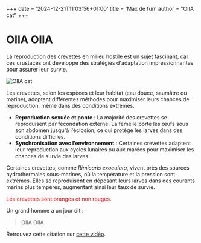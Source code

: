 +++
date = '2024-12-21T11:03:56+01:00'
title = 'Max de fun'
author = "OIIA cat"
+++

# OIIA OIIA

La reproduction des crevettes en milieu hostile est un sujet fascinant, car ces crustacés ont développé des stratégies d'adaptation impressionnantes pour assurer leur survie.

![OIIA cat](https://img.itch.zone/aW1nLzE5MjYyMTA0LnBuZw==/315x250%23cm/p93bxl.png)

Les crevettes, selon les espèces et leur habitat (eau douce, saumâtre ou marine), adoptent différentes méthodes pour maximiser leurs chances de reproduction, même dans des conditions extrêmes.

- **Reproduction sexuée et ponte** : La majorité des crevettes se reproduisent par fécondation externe. La femelle porte les œufs sous son abdomen jusqu'à l'éclosion, ce qui protège les larves dans des conditions difficiles.
- **Synchronisation avec l’environnement** : Certaines crevettes adaptent leur reproduction aux cycles lunaires ou aux marées pour maximiser les chances de survie des larves.

Certaines crevettes, comme _Rimicaris exoculata_, vivent près des sources hydrothermales sous-marines, où la température et la pression sont extrêmes. Elles se reproduisent en déposant leurs larves dans des courants marins plus tempérés, augmentant ainsi leur taux de survie.

<p style="color:red">Les crevettes sont oranges et non rouges.</p>

Un grand homme a un jour dit : 
> OIIA OIIA

Retrouvez cette citation sur [cette vidéo](https://youtu.be/IxX_QHay02M?si=w6jHEe3ETnzieiFE).